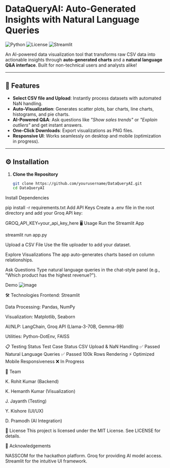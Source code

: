 # DataQueryAI: Auto-Generated Insights with Natural Language Queries

![Python](https://img.shields.io/badge/Python-3.10%2B-blue)
![License](https://img.shields.io/badge/License-MIT-green)
![Streamlit](https://img.shields.io/badge/UI-Framework-FF4B4B?logo=streamlit)

An AI-powered data visualization tool that transforms raw CSV data into actionable insights through **auto-generated charts** and a **natural language Q&A interface**. Built for non-technical users and analysts alike!

---

## 🚀 Features

- **Select CSV file and Upload**: Instantly process datasets with automated NaN handling.
- **Auto-Visualization**: Generates scatter plots, bar charts, line charts, histograms, and pie charts.
- **AI-Powered Q&A**: Ask questions like *"Show sales trends"* or *"Explain outliers"* and get instant answers.
- **One-Click Downloads**: Export visualizations as PNG files.
- **Responsive UI**: Works seamlessly on desktop and mobile (optimization in progress).

---

## ⚙️ Installation

1. **Clone the Repository**
   ```bash
   git clone https://github.com/yourusername/DataQueryAI.git
   cd DataQueryAI

Install Dependencies

pip install -r requirements.txt
Add API Keys
Create a .env file in the root directory and add your Groq API key:

GROQ_API_KEY=your_api_key_here
🖥️ Usage
Run the Streamlit App

streamlit run app.py

Upload a CSV File
Use the file uploader to add your dataset.

Explore Visualizations
The app auto-generates charts based on column relationships.

Ask Questions
Type natural language queries in the chat-style panel (e.g., "Which product has the highest revenue?").

Demo ![image](https://github.com/user-attachments/assets/80651320-40ad-4955-b820-0b811228459d)


🛠️ Technologies
Frontend: Streamlit

Data Processing: Pandas, NumPy

Visualization: Matplotlib, Seaborn

AI/NLP: LangChain, Groq API (Llama-3-70B, Gemma-9B)

Utilities: Python-DotEnv, FAISS

📋 Testing Status
Test Case	Status
CSV Upload & NaN Handling	✅ Passed
Natural Language Queries	✅ Passed
100k Rows Rendering	⚡ Optimized
Mobile Responsiveness	❌ In Progress


👥 Team

K. Rohit Kumar (Backend)

K. Hemanth Kumar (Visualization)

J. Jayanth (Testing)

Y. Kishore (UI/UX)

D. Pramodh (AI Integration)

📜 License
This project is licensed under the MIT License. See LICENSE for details.

🙏 Acknowledgements

NASSCOM for the hackathon platform.
Groq for providing AI model access.
Streamlit for the intuitive UI framework.

